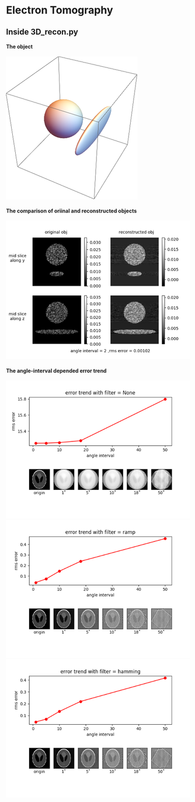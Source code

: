 # Electron Tomography

## Inside 3D_recon.py

#### The object

![](./imgs/obj.png)

#### The comparison of oriinal and reconstructed objects

![](./imgs/mid_slices.png)

#### The angle-interval depended error trend

![](./imgs/None_error.png)
![](./imgs/ramp_error.png)
![](./imgs/hamming_error.png)

